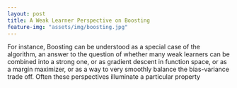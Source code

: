 ```yaml
---
layout: post
title: A Weak Learner Perspective on Boosting
feature-img: "assets/img/boosting.jpg"
---
```


For instance, Boosting can be understood as a special case
 of the [](https://en.wikipedia.org/wiki/Multiplicative_weight_update_method) algorithm, an answer to the question
 of whether many weak learners can be combined into a strong one, or as gradient descent in
function space, or as a margin maximizer, or as a way to very smoothly balance the bias-variance trade off.  Often
these perspectives illuminate a particular property
